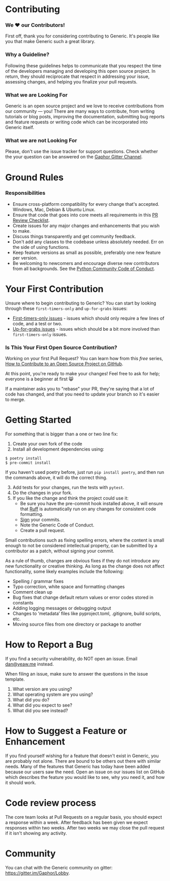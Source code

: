 # Contributing

### We :heart: our Contributors! 

First off, thank you for considering contributing to Generic. It's people like
you that make Generic such a great library.

### Why a Guideline?

Following these guidelines helps to communicate that you respect the time of
the developers managing and developing this open source project. In return,
they should reciprocate that respect in addressing your issue, assessing
changes, and helping you finalize your pull requests.

### What we are Looking For 

Generic is an open source project and we love to receive contributions from our
community — you! There are many ways to contribute, from writing tutorials or
blog posts, improving the documentation, submitting bug reports and feature
requests or writing code which can be incorporated into Generic itself.

### What we are not Looking For

Please, don't use the issue tracker for support questions. Check whether the
your question can be answered on the
[Gaphor Gitter Channel](https://gitter.im/gaphor/Lobby).

# Ground Rules
### Responsibilities 

 * Ensure cross-platform compatibility for every change that's accepted.
 Windows, Mac, Debian & Ubuntu Linux.
 * Ensure that code that goes into core meets all requirements in this
 [PR Review Checklist](https://gist.github.com/audreyr/4feef90445b9680475f2).
 * Create issues for any major changes and enhancements that you wish to make.
 * Discuss things transparently and get community feedback.
 * Don't add any classes to the codebase unless absolutely needed. Err on the side of using
 functions.
 * Keep feature versions as small as possible, preferably one new feature per
 version.
 * Be welcoming to newcomers and encourage diverse new contributors from all
 backgrounds. See the
 [Python Community Code of Conduct](https://www.python.org/psf/codeofconduct/).

# Your First Contribution

Unsure where to begin contributing to Generic? You can start by looking through
these `first-timers-only` and `up-for-grabs` issues:

 * [First-timers-only issues](https://github.com/gaphor/generic/issues?utf8=%E2%9C%93&q=is%3Aissue+is%3Aopen+label%3Afirst-timers-only) -
  issues which should only require a few lines of code, and a test or two.
 * [Up-for-grabs issues](https://github.com/gaphor/generic/issues?utf8=%E2%9C%93&q=is%3Aissue+is%3Aopen+label%3Aup-for-grabs) -
 issues which should be a bit more involved than `first-timers-only` issues.

### Is This Your First Open Source Contribution?

Working on your first Pull Request? You can learn how from this *free* series,
[How to Contribute to an Open Source Project on
GitHub](https://egghead.io/series/how-to-contribute-to-an-open-source-project-on-github).

At this point, you're ready to make your changes! Feel free to ask for help;
everyone is a beginner at first :smile_cat:

If a maintainer asks you to "rebase" your PR, they're saying that a lot of code
has changed, and that you need to update your branch so it's easier to merge.

# Getting Started

For something that is bigger than a one or two line fix:

1. Create your own fork of the code
2. Install all development dependencies using:
```
$ poetry install
$ pre-commit install
```
If you haven't used poetry before, just run `pip install poetry`, and then run the commands above, it will do the correct thing.

3. Add tests for your changes, run the tests with `pytest`.
4. Do the changes in your fork.
5. If you like the change and think the project could use it:
    * Be sure you have the pre-commit hook installed above, it will ensure that
    [Ruff](https://docs.astral.sh/ruff/) is automatically run on any changes for
    consistent code formatting.
    * [Sign](https://help.github.com/articles/signing-commits/) your commits.
    * Note the Generic Code of Conduct.
    * Create a pull request.


Small contributions such as fixing spelling errors, where the content is small
enough to not be considered intellectual property, can be submitted by a
contributor as a patch, without signing your commit.

As a rule of thumb, changes are obvious fixes if they do not introduce any new
functionality or creative thinking. As long as the change does not affect
functionality, some likely examples include the following:
* Spelling / grammar fixes
* Typo correction, white space and formatting changes
* Comment clean up
* Bug fixes that change default return values or error codes stored in constants
* Adding logging messages or debugging output
* Changes to ‘metadata’ files like pyproject.toml, .gitignore, build scripts, etc.
* Moving source files from one directory or package to another

# How to Report a Bug
If you find a security vulnerability, do NOT open an issue. Email dan@yeaw.me instead.

When filing an issue, make sure to answer the questions in the issue template.

1. What version are you using? 
2. What operating system are you using?
3. What did you do?
4. What did you expect to see?
5. What did you see instead?

# How to Suggest a Feature or Enhancement
If you find yourself wishing for a feature that doesn't exist in Generic,
you are probably not alone. There are bound to be others out there with similar
needs. Many of the features that Generic has today have been added
because our users saw the need. Open an issue on our issues list on GitHub
which describes the feature you would like to see, why you need it, and how it
should work.

# Code review process

The core team looks at Pull Requests on a regular basis, you should expect a
response within a week. After feedback has been given we expect responses
within two weeks. After two weeks we may close the pull request if it isn't
showing any activity.


# Community
You can chat with the Generic community on gitter: https://gitter.im/Gaphor/Lobby.

